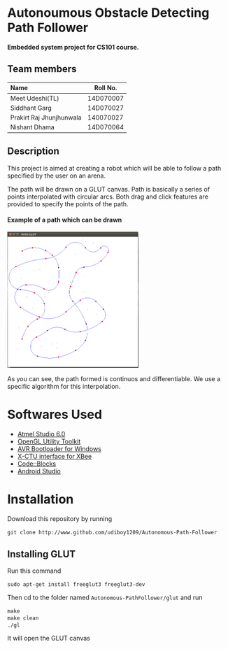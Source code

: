 Autonoumous Obstacle Detecting Path Follower
===========================================

**Embedded system project for CS101 course.**

Team members
-----------

|Name | Roll No.|
|:-----|---------|
| Meet Udeshi(TL) | 14D070007 |
| Siddhant Garg | 14D070027 |
| Prakirt Raj Jhunjhunwala | 140070027 |
| Nishant Dhama | 14D070064 |

Description
-----------

This project is aimed at creating a robot
which will be able to follow a path specified
by the user on an arena.

The path will be drawn on a GLUT canvas.
Path is basically a series of points interpolated with circular arcs.
Both drag and click features are provided to specify the points of the path.

#### Example of a path which can be drawn

<img alt="Sample path drawn on GLUT canvas" src="https://raw.githubusercontent.com/udiboy1209/Autonomous-Path-Follower/master/sample_path.png" width="300" height="auto" align="centre"/>

As you can see, the path formed is continuos and differentiable.
We use a specific algorithm for this interpolation.

Softwares Used
==============

 * [Atmel Studio 6.0](http://www.atmel.com/microsite/atmel_studio6/)
 * [OpenGL Utility Toolkit](https://www.opengl.org/resources/libraries/glut/)
 * [AVR Bootloader for Windows](http://www.nex-robotics.com/resources/avr-bootloader.html)
 * [X-CTU interface  for XBee](http://www.digi.com/support/kbase/kbaseresultdetl?id=2125)
 * [Code::Blocks](http://www.codeblocks.org/)
 * [Android Studio](http://developer.android.com/sdk/index.html)

Installation
================

Download this repository by running

    git clone http://www.github.com/udiboy1209/Autonomous-Path-Follower

Installing GLUT
---------------

Run this command

    sudo apt-get install freeglut3 freeglut3-dev

Then cd to the folder named `Autonomous-PathFollower/glut` and run

    make
    make clean
    ./gl

It will open the GLUT canvas
